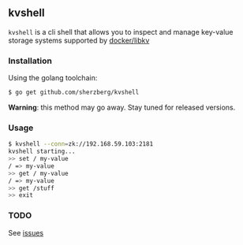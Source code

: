 ## kvshell

`kvshell` is a cli shell that allows you to inspect and manage key-value 
storage systems supported by [docker/libkv](https://github.com/docker/libkv/)

### Installation

Using the golang toolchain:

```bash
$ go get github.com/sherzberg/kvshell
```

__Warning__: this method may go away. Stay tuned for released versions.

### Usage

```bash
$ kvshell --conn=zk://192.168.59.103:2181
kvshell starting...
>> set / my-value
/ => my-value
>> get / my-value
/ => my-value
>> get /stuff
>> exit
```

### TODO

See [issues](https://github.com/sherzberg/kvshell/issues)
